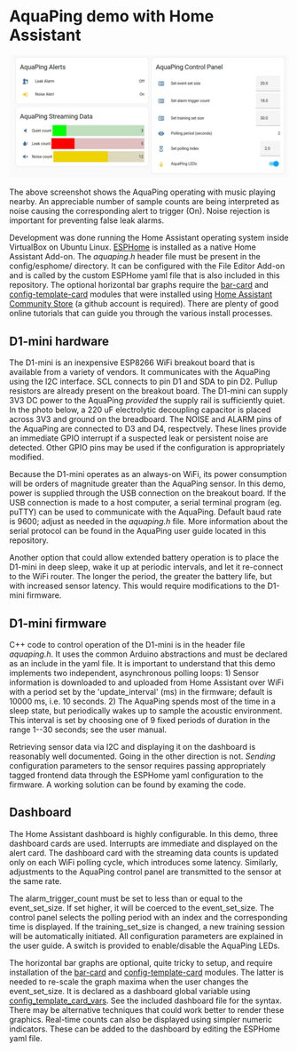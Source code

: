 # AquaPing demo with Home Assistant

![AquaPing Home Assistant Demo](https://github.com/microphonon/acoustic-leak-detector/blob/main/Home_Assistant/screenshot.jpg?raw=true)

The above screenshot shows the AquaPing operating with music playing nearby. An appreciable number of sample counts are being interpreted as noise causing the corresponding alert to trigger (On). Noise rejection is important for preventing false leak alarms.

Development was done running the Home Assistant operating system inside VirtualBox on Ubuntu Linux. [ESPHome](https://esphome.io/) is installed as a native Home Assistant Add-on. The *aquaping.h* header file must be present in the config/esphome/ directory. It can be configured with the File Editor Add-on and is called by the custom ESPHome yaml file that is also included in this repository. The optional horizontal bar graphs require the [bar-card](https://github.com/custom-cards/bar-card) and [config-template-card](https://github.com/iantrich/config-template-card) modules that were installed using [Home Assistant Community Store](https://hacs.xyz/) (a github account is required). There are plenty of good online tutorials that can guide you through the various install processes.

## D1-mini hardware

The D1-mini is an inexpensive ESP8266 WiFi breakout board that is available from a variety of vendors. It communicates with the AquaPing using the I2C interface. SCL connects to pin D1 and SDA to pin D2. Pullup resistors are already present on the breakout board. The D1-mini can supply 3V3 DC power to the AquaPing *provided* the supply rail is sufficiently quiet. In the photo below, a 220 uF electrolytic decoupling capacitor is placed across 3V3 and ground on the breadboard. The NOISE and ALARM pins of the AquaPing are connected to D3 and D4, respectvely. These lines provide an immediate GPIO interrupt if a suspected leak or persistent noise are detected. Other GPIO pins may be used if the configuration is appropriately modified.

Because the D1-mini operates as an always-on WiFi, its power consumption will be orders of magnitude greater than the AquaPing sensor. In this demo, power is supplied through the USB connection on the breakout board. If the USB connection is made to a host computer, a serial terminal program (eg. puTTY) can be used to communicate with the AquaPing. Default baud rate is 9600; adjust as needed in the *aquaping.h* file. More information about the serial protocol can be found in the AquaPing user guide located in this repository.

Another option that could allow extended battery operation is to place the D1-mini in deep sleep, wake it up at periodic intervals, and let it re-connect to the WiFi router. The longer the period, the greater the battery life, but with increased sensor latency. This would require modifications to the D1-mini firmware.

## D1-mini firmware

C++ code to control operation of the D1-mini is in the header file *aquaping.h*. It uses the common Arduino abstractions and must be declared as an include in the yaml file. It is important to understand that this demo implements two independent, asynchronous polling loops: 1) Sensor information is downloaded to and uploaded from Home Assistant over WiFi with a period set by the 'update_interval' (ms) in the firmware; default is 10000 ms, i.e. 10 seconds. 2) The AquaPing spends most of the time in a sleep state, but periodically wakes up to sample the acoustic environment. This interval is set by choosing one of 9 fixed periods of duration in the range 1--30 seconds; see the user manual. 

Retrieving sensor data via I2C and displaying it on the dashboard is reasonably well documented. Going in the other direction is not. *Sending* configuration parameters to the sensor requires passing appropriately tagged frontend data through the ESPHome yaml configuration to the firmware. A working solution can be found by examing the code.

## Dashboard

The Home Assistant dashboard is highly configurable. In this demo, three dashboard cards are used. Interrupts are immediate and displayed on the alert card. The dashboard card with the streaming data counts is updated only on each WiFi polling cycle, which introduces some latency. Similarly, adjustments to the AquaPing control panel are transmitted to the sensor at the same rate. 

The alarm_trigger_count must be set to less than or equal to the event_set_size. If set higher, it will be coerced to the event_set_size. The control panel selects the polling period with an index and the corresponding time is displayed. If the training_set_size is changed, a new training session will be automatically initiated. All configuration parameters are explained in the user guide. A switch is provided to enable/disable the AquaPing LEDs.

The horizontal bar graphs are optional, quite tricky to setup, and require installation of the [bar-card](https://github.com/custom-cards/bar-card) and [config-template-card](https://github.com/iantrich/config-template-card) modules. The latter is needed to re-scale the graph maxima when the user changes the event_set_size. It is declared as a dashboard global variable using [config_template_card_vars](https://github.com/iantrich/config-template-card#dashboard-wide-variables). See the included dashboard file for the syntax. There may be alternative techniques that could work better to render these graphics. Real-time counts can also be displayed using simpler numeric indicators. These can be added to the dashboard by editing the ESPHome yaml file.
